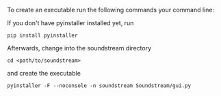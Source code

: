 To create an executable run the following commands your command line:


If you don't have pyinstaller installed yet, run

```
pip install pyinstaller
```

Afterwards, change into the soundstream directory

```
cd <path/to/soundstream>
```

and create the executable

```
pyinstaller -F --noconsole -n soundstream Soundstream/gui.py
```
